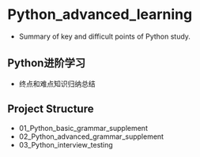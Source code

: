 # Python_advanced_learning
- Summary of key and difficult points of Python study.

## Python进阶学习
- 终点和难点知识归纳总结

## Project Structure
- 01_Python_basic_grammar_supplement
- 02_Python_advanced_grammar_supplement
- 03_Python_interview_testing


